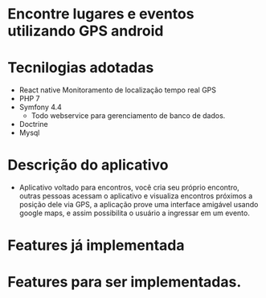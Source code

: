 # Encontre lugares e eventos utilizando GPS android

# Tecnilogias adotadas
  - React native
    Monitoramento de localização tempo real GPS
  - PHP 7 
  - Symfony 4.4
    - Todo webservice para gerenciamento de banco de dados.
  - Doctrine
  - Mysql

# Descrição do aplicativo
  - Aplicativo voltado para encontros, você cria seu próprio encontro, outras pessoas acessam o aplicativo e visualiza encontros próximos a posição dele via GPS, a aplicação prove uma interface amigável usando google maps, e assim possibilita o usuário a ingressar em um evento.

# Features já implementada
# Features para ser implementadas.
